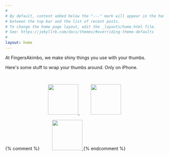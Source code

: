 ```yaml
---
#
# By default, content added below the "---" mark will appear in the home page
# between the top bar and the list of recent posts.
# To change the home page layout, edit the _layouts/home.html file.
# See: https://jekyllrb.com/docs/themes/#overriding-theme-defaults
#
layout: home
---
```

At FingersAkimbo, we make shiny things you use with your thumbs.
<p />
Here's some stuff to wrap your thumbs around. Only on iPhone.
<p>&nbsp;</p>

<p style="text-align:center">
<a href="/apps/points">
  <img srcset="
    /assets/app-icons/appicon-1208361501.png 1x,
    /assets/app-icons/appicon-1208361501@2x.png 2x
  " src="/assets/app-icons/appicon-1208361501.png"
  width="96" height="96" border="0"/>
</a>
&nbsp;&nbsp;&nbsp;&nbsp;&nbsp;&nbsp;&nbsp;&nbsp;
<a href="/apps/keepcount">
  <img srcset="
    /assets/app-icons/appicon-1401051569.png 1x,
    /assets/app-icons/appicon-1401051569@2x.png 2x
  " src="/assets/app-icons/appicon-1401051569.png"
  width="96" height="96" border="0"/>
</a>

{% comment %}
    &nbsp;&nbsp;&nbsp;&nbsp;&nbsp;&nbsp;&nbsp;&nbsp;
    <a href="/apps/when">
    <img srcset="
      /assets/app-icons/appicon-1364294513.png 1x,
      /assets/app-icons/appicon-1364294513@2x.png 2x
    " src="/assets/app-icons/appicon-1364294513.png"
    width="96" height="96" border="0"/>
    </a>
{% endcomment %}

</p>
